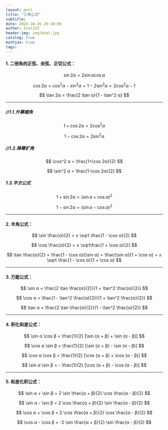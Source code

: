 ```yaml
---
layout: post
title: "三角公式"
subtitle: 
date: 2024-10-26 20:30:00
author: Zcat233
header-img: img/boat.jpg
catalog: true
mathjax: true
tags:
---
```


#### 1. 二倍角的正弦、余弦、正切公式：

$$
\sin 2α = 2 \sin α \cos α
$$

$$
\cos 2α = \cos^2 α - \sin^2 α = 1 - 2 \sin^2 α = 2 \cos^2 α - 1
$$

$$
\tan 2α = \frac{2 \tan α}{1 - \tan^2 α}
$$

---

##### //1.1.升幂缩角

$$
1+\cos 2α = 2\cos^2 α
$$

$$
1-\cos 2α = 2\sin^2 α
$$

##### //1.2.降幂扩角

$$
\cos^2 α = \frac{1+\cos 2α}{2}
$$

$$
\sin^2 α = \frac{1-\cos 2α}{2}
$$

##### 1.3.平方公式

$$
1 + \sin 2α = (\sin α + \cos α)^2
$$

$$
1 - \sin 2α = (\sin α - \cos α)^2
$$

---

#### 2. 半角公式：

$$
\sin \frac{α}{2} = ± \sqrt \frac{1 - \cos α}{2}
$$

$$
\cos \frac{α}{2} = ± \sqrt\frac{1 + \cos α}{2}
$$

$$
\tan \frac{α}{2} = \frac{1 - \cos α}{\sin α} = \frac{\sin α}{1 + \cos α} = ± \sqrt \frac{1 - \cos α}{1 + \cos α}
$$

---

#### 3. 万能公式：

$$
\sin α = \frac{2 \tan \frac{α}{2}}{1 + \tan^2 \frac{α}{2}}
$$

$$
\cos α = \frac{1 - \tan^2 \frac{α}{2}}{1 + \tan^2 \frac{α}{2}}
$$

$$
\tan α = \frac{2 \tan \frac{α}{2}}{1 - \tan^2 \frac{α}{2}}
$$

---

#### 4. 积化和差公式：

$$
\sin α \cos β = \frac{1}{2} [\sin (α + β) + \sin (α - β)]
$$

$$
\cos α \sin β = \frac{1}{2} [\sin (α + β) - \sin (α - β)]
$$

$$
\cos α \cos β = \frac{1}{2} [\cos (α + β) + \cos (α - β)]
$$

$$
\sin α \sin β = - \frac{1}{2} [\cos (α + β) - \cos (α - β)]
$$

---

#### 5. 和差化积公式：

$$
\sin α + \sin β = 2 \sin \frac{α + β}{2} \cos \frac{α - β}{2}
$$

$$
\sin α - \sin β = 2 \cos \frac{α + β}{2} \sin \frac{α - β}{2}
$$

$$
\cos α + \cos β = 2 \cos \frac{α + β}{2} \cos \frac{α - β}{2}
$$

$$
\cos α - \cos β = -2 \sin \frac{α + β}{2} \sin \frac{α - β}{2}
$$
